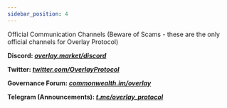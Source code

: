 ```yaml
---
sidebar_position: 4
---
```

Official Communication Channels (Beware of Scams - these are the only official channels for Overlay Protocol)

**Discord: _[overlay.market/discord](https://discord.gg/m2U5vSr4gD)_**   

**Twitter: _[twitter.com/OverlayProtocol](https://twitter.com/OverlayProtocol)_**  

**Governance Forum: _[commonwealth.im/overlay](https://commonwealth.im/overlay/)_**    

**Telegram (Announcements): _[t.me/overlay_protocol](https://t.me/overlay_protocol)_**